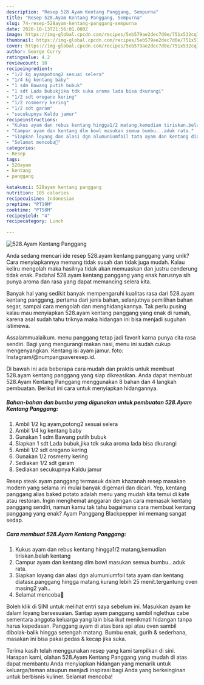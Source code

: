 ```yaml
---
description: "Resep 528.Ayam Kentang Panggang, Sempurna"
title: "Resep 528.Ayam Kentang Panggang, Sempurna"
slug: 74-resep-528ayam-kentang-panggang-sempurna
date: 2020-10-13T21:56:01.000Z
image: https://img-global.cpcdn.com/recipes/5eb579ae2dec7d0e/751x532cq70/528ayam-kentang-panggang-foto-resep-utama.jpg
thumbnail: https://img-global.cpcdn.com/recipes/5eb579ae2dec7d0e/751x532cq70/528ayam-kentang-panggang-foto-resep-utama.jpg
cover: https://img-global.cpcdn.com/recipes/5eb579ae2dec7d0e/751x532cq70/528ayam-kentang-panggang-foto-resep-utama.jpg
author: George Curry
ratingvalue: 4.2
reviewcount: 10
recipeingredient:
- "1/2 kg ayampotong2 sesuai selera"
- "1/4 kg kentang baby"
- "1 sdm Bawang putih bubuk"
- "1 sdt Lada bubukjika tdk suka aroma lada bisa dkurangi"
- "1/2 sdt oregano kering"
- "1/2 rosmerry kering"
- "1/2 sdt garam"
- "secukupnya Kaldu jamur"
recipeinstructions:
- "Kukus ayam dan rebus kentang hingga1/2 matang,kemudian tiriskan.belah kentang"
- "Campur ayam dan kentang dlm bowl masukan semua bumbu...aduk rata."
- "Siapkan loyang dan alasi dgn alumuniumfoil tata ayam dan kentang diatasx.panggang hingga matang.kurang lebih 25 menit.tergantung oven masing2 yah.."
- "Selamat mencoba🤗"
categories:
- Resep
tags:
- 528ayam
- kentang
- panggang

katakunci: 528ayam kentang panggang 
nutrition: 105 calories
recipecuisine: Indonesian
preptime: "PT19M"
cooktime: "PT58M"
recipeyield: "4"
recipecategory: Lunch

---
```



![528.Ayam Kentang Panggang](https://img-global.cpcdn.com/recipes/5eb579ae2dec7d0e/751x532cq70/528ayam-kentang-panggang-foto-resep-utama.jpg)

Anda sedang mencari ide resep 528.ayam kentang panggang yang unik? Cara menyiapkannya memang tidak susah dan tidak juga mudah. Kalau keliru mengolah maka hasilnya tidak akan memuaskan dan justru cenderung tidak enak. Padahal 528.ayam kentang panggang yang enak harusnya sih punya aroma dan rasa yang dapat memancing selera kita.

Banyak hal yang sedikit banyak mempengaruhi kualitas rasa dari 528.ayam kentang panggang, pertama dari jenis bahan, selanjutnya pemilihan bahan segar, sampai cara mengolah dan menghidangkannya. Tak perlu pusing kalau mau menyiapkan 528.ayam kentang panggang yang enak di rumah, karena asal sudah tahu triknya maka hidangan ini bisa menjadi suguhan istimewa.

Assalammualaikum. menu panggang tetap jadi favorit karna punya cita rasa sendiri. Bagi yang mengurangi makan nasi, menu ini sudah cukup mengenyangkan. Kentang isi ayam jamur. foto: Instagram/@numpangsaveresep.id.


Di bawah ini ada beberapa cara mudah dan praktis untuk membuat 528.ayam kentang panggang yang siap dikreasikan. Anda dapat membuat 528.Ayam Kentang Panggang menggunakan 8 bahan dan 4 langkah pembuatan. Berikut ini cara untuk menyiapkan hidangannya.

<!--inarticleads1-->

##### Bahan-bahan dan bumbu yang digunakan untuk pembuatan 528.Ayam Kentang Panggang:

1. Ambil 1/2 kg ayam,potong2 sesuai selera
1. Ambil 1/4 kg kentang baby
1. Gunakan 1 sdm Bawang putih bubuk
1. Siapkan 1 sdt Lada bubuk,jika tdk suka aroma lada bisa dkurangi
1. Ambil 1/2 sdt oregano kering
1. Gunakan 1/2 rosmerry kering
1. Sediakan 1/2 sdt garam
1. Sediakan secukupnya Kaldu jamur


Resep steak ayam panggang termasuk dalam khazanah resep masakan modern yang selama ini mulai banyak digemari dan dicari. Yep, kentang panggang alias baked potato adalah menu yang mudah kita temui di kafe atau restoran. Ingin menghemat anggaran dengan cara memasak kentang panggang sendiri, namun kamu tak tahu bagaimana cara membuat kentang panggang yang enak? Ayam Panggang Blackpepper ini memang sangat sedap. 

<!--inarticleads2-->

##### Cara membuat 528.Ayam Kentang Panggang:

1. Kukus ayam dan rebus kentang hingga1/2 matang,kemudian tiriskan.belah kentang
1. Campur ayam dan kentang dlm bowl masukan semua bumbu...aduk rata.
1. Siapkan loyang dan alasi dgn alumuniumfoil tata ayam dan kentang diatasx.panggang hingga matang.kurang lebih 25 menit.tergantung oven masing2 yah..
1. Selamat mencoba🤗


Boleh klik di SINI untuk melihat entri saya sebelum ini. Masukkan ayam ke dalam loyang bersesuaian. Santap ayam panggang sambil nglethus cabe sementara anggota keluarga yang lain bisa ikut menikmati hidangan tanpa harus kepedasan. Panggang ayam di atas bara api atau oven sambil dibolak-balik hingga setengah matang. Bumbu enak, gurih &amp; sederhana, masakan ini bisa pakai pedas &amp; kecap jika suka. 

Terima kasih telah menggunakan resep yang kami tampilkan di sini. Harapan kami, olahan 528.Ayam Kentang Panggang yang mudah di atas dapat membantu Anda menyiapkan hidangan yang menarik untuk keluarga/teman ataupun menjadi inspirasi bagi Anda yang berkeinginan untuk berbisnis kuliner. Selamat mencoba!
